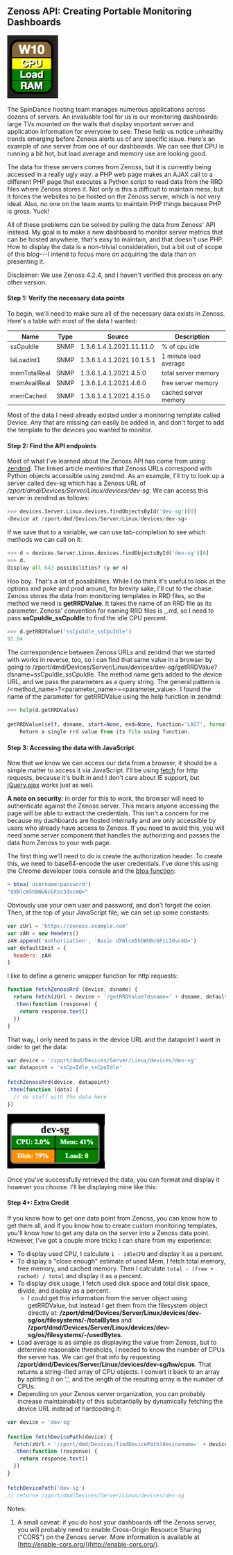 ## Zenoss API: Creating Portable Monitoring Dashboards

![dashboard](/public/images/cpu-load-ram.png)

The SpinDance hosting team manages numerous applications across dozens of servers. An invaluable tool for us is our monitoring dashboards: large TVs mounted on the walls that display important server and application information for everyone to see. These help us notice unhealthy trends emerging before Zenoss alerts us of any specific issue. Here's an example of one server from one of our dashboards. We can see that CPU is running a bit hot, but load average and memory use are looking good.

The data for these servers comes from Zenoss, but it is currently being accessed in a really ugly way: a PHP web page makes an AJAX call to a different PHP page that executes a Python script to read data from the RRD files where Zenoss stores it. Not only is this a difficult to maintain mess, but it forces the websites to be hosted on the Zenoss server, which is not very ideal. Also, no one on the team wants to maintain PHP things because PHP is gross. Yuck!

All of these problems can be solved by pulling the data from Zenoss' API instead. My goal is to make a new dashboard to monitor server metrics that can be hosted anywhere, that's easy to maintain, and that doesn't use PHP. How to display the data is a non-trivial consideration, but a bit out of scope of this blog---I intend to focus more on acquiring the data than on presenting it.

Disclaimer: We use Zenoss 4.2.4, and I haven't verified this process on any other version.

#### Step 1: Verify the necessary data points

To begin, we'll need to make sure all of the necessary data exists in Zenoss. Here's a table with most of the data I wanted:

Name|Type|Source|Description
--|--|--|--
ssCpuIdle | SNMP | 1.3.6.1.4.1.2021.11.11.0 | % of cpu idle
laLoadInt1 | SNMP | 1.3.6.1.4.1.2021.10.1.5.1 | 1 minute load average
memTotalReal | SNMP | 1.3.6.1.4.1.2021.4.5.0 | total server memory
memAvailReal | SNMP | 1.3.6.1.4.1.2021.4.6.0 | free server memory
memCached | SNMP | 1.3.6.1.4.1.2021.4.15.0 | cached server memory

Most of the data I need already existed under a monitoring template called Device. Any that are missing can easily be added in, and don't forget to add the template to the devices you wanted to monitor.

#### Step 2: Find the API endpoints

Most of what I've learned about the Zenoss API has come from using [zendmd](https://support.zenoss.com/hc/en-us/articles/202946755-An-Introduction-to-zendmd). The linked article mentions that Zenoss URLs correspond with Python objects accessible using zendmd. As an example, I'll try to look up a server called dev-sg which has a Zenoss URL of */zport/dmd/Devices/Server/Linux/devices/dev-sg*. We can access this server in zendmd as follows:

```python
>>> devices.Server.Linux.devices.findObjectsById('dev-sg')[0]
<Device at /zport/dmd/Devices/Server/Linux/devices/dev-sg>
```

If we save that to a variable, we can use tab-completion to see which methods we can call on it:

```python
>>> d = devices.Server.Linux.devices.findObjectsById('dev-sg')[0]
>>> d.
Display all 643 possibilities? (y or n)
```

Hoo boy. That's a lot of possibilities. While I do think it's useful to look at the options and poke and prod around, for brevity sake, I'll cut to the chase. Zenoss stores the data from monitoring templates in RRD files, so the method we need is **getRRDValue**. It takes the name of an RRD file as its parameter. Zenoss' convention for naming RRD files is <data source>\_<data point>.rrd, so I need to pass **ssCpuIdle\_ssCpuIdle** to find the idle CPU percent.

```python
>>> d.getRRDValue('ssCpuIdle_ssCpuIdle')
97.84
```

The correspondence between Zenoss URLs and zendmd that we started with works in reverse, too, so I can find that same value in a browser by going to <zenoss url>/zport/dmd/Devices/Server/Linux/devices/dev-sg/getRRDValue?dsname=ssCpuIdle_ssCpuIdle. The method name gets added to the device URL, and we pass the parameters as a query string. The general pattern is <Zenoss object url>/<method_name>?<parameter_name>=<parameter_value>. I found the name of the parameter for getRRDValue using the help function in zendmd:

```python
>>> help(d.getRRDValue)

getRRDValue(self, dsname, start=None, end=None, function='LAST', format='%.2lf', extraRpn='', cf='AVERAGE') method of Products.ZenModel.Device.Device instance
    Return a single rrd value from its file using function.
```

#### Step 3: Accessing the data with JavaScript
Now that we know we can access our data from a browser, it should be a simple matter to access it via JavaScript. I'll be using [fetch](https://developer.mozilla.org/en-US/docs/Web/API/Fetch_API/Using_Fetch) for http requests, because it's built in and I don't care about IE support, but [jQuery.ajax](http://api.jquery.com/jquery.ajax/) works just as well.

**A note on security**: in order for this to work, the browser will need to authenticate against the Zenoss server. This means anyone accessing the page will be able to extract the credentials. This isn't a concern for me because my dashboards are hosted internally and are only accessible by users who already have access to Zenoss. If you need to avoid this, you will need some server component that handles the authorizing and passes the data from Zenoss to your web page.

The first thing we'll need to do is create the authorization header. To create this, we need to base64-encode the user credentials. I've done this using the Chrome developer tools console and the [btoa function](https://developer.mozilla.org/en-US/docs/Web/API/WindowBase64/btoa):

```javascript
> btoa('username:password')
"dXNlcm5hbWU6cGFzc3dvcmQ="
```

Obviously use your own user and password, and don't forget the colon. Then, at the top of your JavaScript file, we can set up some constants:

```javascript
var zUrl = 'https://zenoss.example.com'
var zAH = new Headers()
zAH.append('Authorization', 'Basic dXNlcm5hbWU6cGFzc3dvcmQ=')
var defaultInit = {
  headers: zAH
}
```

I like to define a generic wrapper function for http requests:

```javascript
function fetchZenossRrd (device, dsname) {
  return fetch(zUrl + device + '/getRRDValue?dsname=' + dsname, defaultInit)
  .then(function (response) {
    return response.text()
  })
}
```

That way, I only need to pass in the device URL and the datapoint I want in order to get the data:

```javascript
var device = '/zport/dmd/Devices/Server/Linux/devices/dev-sg'
var datapoint = 'ssCpuIdle_ssCpuIdle'

fetchZenossRrd(device, datapoint)
.then(function (data) {
  // do stuff with the data here
})
```

![dashboard #2](/public/images/dev-sg-dashboard.png)

Once you've successfully retrieved the data, you can format and display it however you choose. I'll be displaying mine like this:

#### Step 4+: Extra Credit

If you know how to get one data point from Zenoss, you can know how to get them all, and if you know how to create custom monitoring templates, you'll know how to get any data on the server into a Zenoss data point. However, I've got a couple more tricks I can share from my experience:

* To display used CPU, I calculate `1 - idleCPU` and display it as a percent.
* To display a "close enough" estimate of used Mem, I fetch total memory, free memory, and cached memory. Then I calculate `total - (free + cached) / total` and display it as a percent.
* To display disk usage, I fetch used disk space and total disk space, divide, and display as a percent.
  * I could get this information from the server object using getRRDValue, but instead I get them from the filesystem object directly at: **/zport/dmd/Devices/Server/Linux/devices/dev-sg/os/filesystems/-/totalBytes** and **/zport/dmd/Devices/Server/Linux/devices/dev-sg/os/filesystems/-/usedBytes**.
* Load average is as simple as displaying the value from Zenoss, but to determine reasonable thresholds, I needed to know the number of CPUs the server has. We can get that info by requesting **/zport/dmd/Devices/Server/Linux/devices/dev-sg/hw/cpus**. That returns a string-ified array of CPU objects. I convert it back to an array by splitting it on ',', and the length of the resulting array is the number of CPUs.
* Depending on your Zenoss server organization, you can probably increase maintainability of this substantially by dynamically fetching the device URL instead of hardcoding it:

```javascript
var device = 'dev-sg'

function fetchDevicePath(device) {
  fetch(zUrl + '/zport/dmd/Devices/findDevicePath?devicename=' + device, defaultInit)
  .then(function (response) {
    return response.text()
  })
}

fetchDevicePath('dev-sg')
// returns /zport/dmd/Devices/Server/Linux/devices/dev-sg
```

Notes:
1. A small caveat: if you do host your dashboards off the Zenoss server, you will probably need to enable Cross-Origin Resource Sharing ("CORS") on the Zenoss server. More information is available at [http://enable-cors.org/](http://enable-cors.org/).
